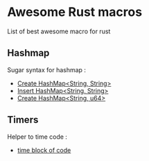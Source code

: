 # Awesome Rust macros
List of best awesome macro for rust

## Hashmap
Sugar syntax for hashmap :  
- [Create HashMap<String, String>](./src/hashmap.rs#L1)
- [Insert HashMap<String, String>](./src/hashmap.rs#L19)
- [Create HashMap<String, u64>](./src/hashmap.rs#L39)

## Timers
Helper to time code :  
- [time block of code](./src/timers.rs#L1)
